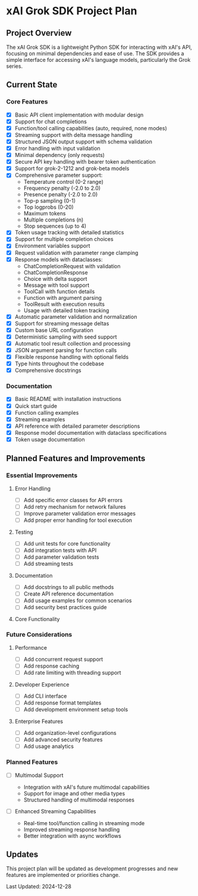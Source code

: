 # xAI Grok SDK Project Plan

## Project Overview

The xAI Grok SDK is a lightweight Python SDK for interacting with xAI's API, focusing on minimal dependencies and ease of use. The SDK provides a simple interface for accessing xAI's language models, particularly the Grok series.

## Current State

### Core Features

- [x] Basic API client implementation with modular design
- [x] Support for chat completions
- [x] Function/tool calling capabilities (auto, required, none modes)
- [x] Streaming support with delta message handling
- [x] Structured JSON output support with schema validation
- [x] Error handling with input validation
- [x] Minimal dependency (only requests)
- [x] Secure API key handling with bearer token authentication
- [x] Support for grok-2-1212 and grok-beta models
- [x] Comprehensive parameter support:
  - Temperature control (0-2 range)
  - Frequency penalty (-2.0 to 2.0)
  - Presence penalty (-2.0 to 2.0)
  - Top-p sampling (0-1)
  - Top logprobs (0-20)
  - Maximum tokens
  - Multiple completions (n)
  - Stop sequences (up to 4)
- [x] Token usage tracking with detailed statistics
- [x] Support for multiple completion choices
- [x] Environment variables support
- [x] Request validation with parameter range clamping
- [x] Response models with dataclasses:
  - ChatCompletionRequest with validation
  - ChatCompletionResponse
  - Choice with delta support
  - Message with tool support
  - ToolCall with function details
  - Function with argument parsing
  - ToolResult with execution results
  - Usage with detailed token tracking
- [x] Automatic parameter validation and normalization
- [x] Support for streaming message deltas
- [x] Custom base URL configuration
- [x] Deterministic sampling with seed support
- [x] Automatic tool result collection and processing
- [x] JSON argument parsing for function calls
- [x] Flexible response handling with optional fields
- [x] Type hints throughout the codebase
- [x] Comprehensive docstrings

### Documentation

- [x] Basic README with installation instructions
- [x] Quick start guide
- [x] Function calling examples
- [x] Streaming examples
- [x] API reference with detailed parameter descriptions
- [x] Response model documentation with dataclass specifications
- [x] Token usage documentation

## Planned Features and Improvements

### Essential Improvements

1. Error Handling

   - [ ] Add specific error classes for API errors
   - [ ] Add retry mechanism for network failures
   - [ ] Improve parameter validation error messages
   - [ ] Add proper error handling for tool execution

2. Testing

   - [ ] Add unit tests for core functionality
   - [ ] Add integration tests with API
   - [ ] Add parameter validation tests
   - [ ] Add streaming tests

3. Documentation

   - [ ] Add docstrings to all public methods
   - [ ] Create API reference documentation
   - [ ] Add usage examples for common scenarios
   - [ ] Add security best practices guide

4. Core Functionality

### Future Considerations

1. Performance

   - [ ] Add concurrent request support
   - [ ] Add response caching
   - [ ] Add rate limiting with threading support

2. Developer Experience

   - [ ] Add CLI interface
   - [ ] Add response format templates
   - [ ] Add development environment setup tools

3. Enterprise Features
   - [ ] Add organization-level configurations
   - [ ] Add advanced security features
   - [ ] Add usage analytics

### Planned Features

- [ ] Multimodal Support
  - Integration with xAI's future multimodal capabilities
  - Support for image and other media types
  - Structured handling of multimodal responses
  
- [ ] Enhanced Streaming Capabilities
  - Real-time tool/function calling in streaming mode
  - Improved streaming response handling
  - Better integration with async workflows

## Updates

This project plan will be updated as development progresses and new features are implemented or priorities change.

Last Updated: 2024-12-28
